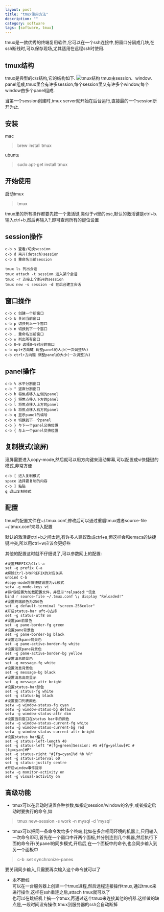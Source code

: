 ```yaml
---
layout: post
title: "tmux使用方法"
description: ""
category: software  
tags: [software, tmux]
---
```


tmux是一款优秀的终端复用软件,它可以在一个ssh连接中,把窗口分隔成几块,在ssh断线时,可以保存现场,尤其适用在远程ssh时使用.

## tmux结构
tmux是典型的c/s结构,它的结构如下.
![tmux结构](/assets/img/tmux_structure.png)
tmux由session、window、panel组成,tmux里会有许多session,每个session里又有许多个window,每个window由多个panel组成.

当第一个session创建时,tmux server就开始在后台运行,直接最的一个session断开为止.

## 安装  
mac  
  
> brew install tmux   

ubuntu 
 
> sudo apt-get install tmux

## 开始使用
启动tmux

> tmux

tmux里的所有操作都要先按一个激活键,类似于vi里的esc,默认的激活键是ctrl+b.输入ctrl+b,然后再输入?,即可查询所有的键位设置

## session操作

    c-b s 查看/切换session
    c-b d 离开(detach)session
    c-b $ 重命名当前session

    tmux ls 列出会话
    tmux attach -t session 进入某个会话
    tmux -r 连接上个断开的session
    tmux new -s session -d 在后台建立会话


## 窗口操作

    c-b c 创建一个新窗口    
    c-b & 关闭当前窗口  
    c-b p 切换到上一个窗口  
    c-b n 切换到下一个窗口  
    c-b , 重命名当前窗口
    c-b w 列出所有窗口
    c-b 0~9 选择0~9对应的窗口
    c-b opt+方向键 调整panel的大小(一次调整5%)
    c-b ctrl+方向键 调整panel的大小(一次调整1%)

## panel操作

    c-b % 水平分割窗口
    c-b " 竖直分割窗口
    c-b h 将焦点移入左侧的panel
    c-b j 将焦点移入下方的panel
    c-b l 将焦点移入上方的panel
    c-b k 将焦点移入右方的panel
    c-b q 显示panel的编号 
    c-b o 切换到下一个panel
    c-b } 与下一个panel交换位置
    c-b { 与上一个panel交换位置

## 复制模式(滚屏)

滚屏需要进入copy-mode,然后就可以用方向键来滚动屏幕,可以配置成vi快捷键的模式,非常方便

    c-b [ 进入复制模式
    space 选择要复制的内容
    c-b ] 粘贴
    q 退出复制模式

## 配置
  tmux的配置文件在~/.tmux.conf,修改后可以通过重启tmux或者source-file ~/.tmux.conf来导入配置

  默认的激活键ctrl+b之间太远,有许多人建议改成ctrl+a,但这样会和emacs的快捷键冲突,所以用ctrl+w应该会更好些  

  其他的配置这时就不仔细说了,可以参数网上的配置:

    #设置PREFIX为Ctrl-a  
    set -g prefix C-a  
    #解除Ctrl-b与PREFIX的对应关系  
    unbind C-b  
    #copy-mode将快捷键设置为vi模式  
    setw -g mode-keys vi  
    #将r键设置为加载配置文件，并显示"reloaded!"信息  
    bind r source-file ~/.tmux.conf \; display "Reloaded!"  
    #设置终端颜色为256色  
    set -g default-terminal "screen-256color"  
    #开启status-bar uft-8支持  
    set -g status-utf8 on  
    #设置pan前景色  
    set -g pane-border-fg green  
    #设置pane背景色  
    set -g pane-border-bg black  
    #设置活跃pane前景色  
    set -g pane-active-border-fg white  
    #设置活跃pane背景色  
    set -g pane-active-border-bg yellow  
    #设置消息前景色  
    set -g message-fg white  
    #设置消息背景色  
    set -g message-bg black  
    #设置消息高亮显示  
    set -g message-attr bright  
    #设置status-bar颜色  
    set -g status-fg white  
    set -g status-bg black  
    #设置窗口列表颜色  
    setw -g window-status-fg cyan  
    setw -g window-status-bg default  
    setw -g window-status-attr dim  
    #设置当前窗口在status bar中的颜色  
    setw -g window-status-current-fg white  
    setw -g window-status-current-bg red  
    setw -g window-status-current-attr bright  
    #设置status bar格式  
    set -g status-left-length 40  
    set -g status-left "#[fg=green]Session: #S #[fg=yellow]#I #[fg=cyan]#P"  
    set -g status-right "#[fg=cyan]%d %b %R"  
    set -g status-interval 60  
    set -g status-justify centre  
    #开启window事件提示  
    setw -g monitor-activity on  
    set -g visual-activity on 

## 高级功能
* tmux可以在启动时设置各种参数,如指定session/window的名字,或者指定启动时要执行的命令,如

> tmux new-session -s work -n mysql -d 'mysql'

* tmux可以把同一条命令发给多个终端,比如在多台相同环境的机器上,只用输入一次命令即可,首先在一个窗口中开两个面板,并分别连到几个机器,然后执行下面的命令开/关panel的同步模式,开启后,在一个面板中的命令,也会同步输入到另一个面板中  

> c-b :set synchronize-panes

要关闭同步输入,只需要再次输入这个命令就可以了  


* 永不断线  
可以在一台服务器上创建一个tmux进程,然后远程连接操作tmux,通过tmux来进行操作,这样在ssh重连之后,attach tmux就可以了   
也可以在跳板机上搞一个tmux,再通过这个tmux来连接其他的机器.这样做的缺点是,一段时间没有操作,tmux到服务器的ssh会自动断掉









